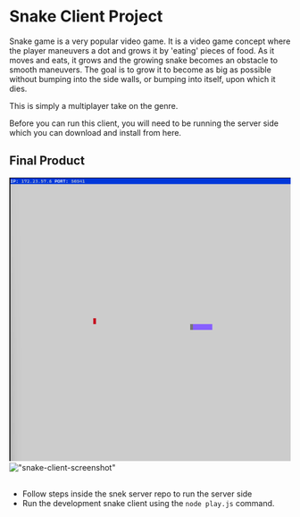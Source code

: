 # Snake Client Project

Snake game is a very popular video game. It is a video game concept where the player maneuvers a dot and grows it by 'eating' pieces of food. As it moves and eats, it grows and the growing snake becomes an obstacle to smooth maneuvers. 
The goal is to grow it to become as big as possible without bumping into the side walls, or bumping into itself, upon which it dies.

This is simply a multiplayer take on the genre.

Before you can run this client, you will need to be running the server side which you can download and install from here.

## Final Product

!["snek-server-screenshot"](snek-server-screenshot.png)
!["snake-client-screenshot"](#)

##

- Follow steps inside the snek server repo to run the server side
- Run the development snake client using the `node play.js` command.

